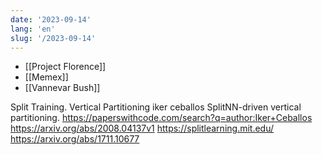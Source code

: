 ```yaml
---
date: '2023-09-14'
lang: 'en'
slug: '/2023-09-14'
---
```


- [[Project Florence]]
- [[Memex]]
- [[Vannevar Bush]]

Split Training.
Vertical Partitioning
iker ceballos SplitNN-driven vertical partitioning. https://paperswithcode.com/search?q=author:Iker+Ceballos
https://arxiv.org/abs/2008.04137v1
https://splitlearning.mit.edu/
https://arxiv.org/abs/1711.10677
